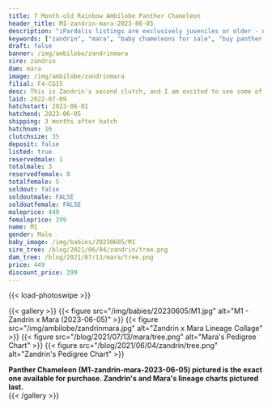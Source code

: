 ```yaml
---
title: 7 Month-old Rainbow Ambilobe Panther Chameleon
header_title: M1-zandrin-mara-2023-06-05
description: "iPardalis listings are exclusively juveniles or older - no hatchlings or eggs - we do not sell juveniles under 12 grams of weight regardless of their age. Every iPardalis Panther Chameleon has a life-long guarantee. Whatever issue you encounter, even years later, we want to be part of the solution. Keep in touch, and we will ensure that you have a positive experience."
keywords: ["zandrin", "mara", "baby chameleons for sale", "buy panther chameleon", "panther for sale", "panther chameleon price", "ambilobe panther chameleon"]
draft: false
banner: /img/ambilobe/zandrinmara
sire: zandrin
dam: mara
image: /img/ambilobe/zandrinmara
filial: F4-CG15
desc: This is Zandrin's second clutch, and I am excited to see some of his little ybbb color up!
laid: 2022-07-09
hatchstart: 2023-06-01
hatchend: 2023-06-05
shipping: 3 months after hatch
hatchnum: 16
clutchsize: 35
deposit: false
listed: true
reservedmale: 1
totalmale: 3
reservedfemale: 0
totalfemale: 5
soldout: false
soldoutmale: FALSE
soldoutfemale: FALSE
maleprice: 449
femaleprice: 399
name: M1
gender: Male
baby_image: /img/babies/20230605/M1
sire_tree: /blog/2021/06/04/zandrin/tree.png
dam_tree: /blog/2021/07/13/mara/tree.png
price: 449
discount_price: 399
---
```


{{< load-photoswipe >}}

{{< gallery >}}
  {{< figure src="/img/babies/20230605/M1.jpg" alt="M1 - Zandrin x Mara (2023-06-05)" >}}
  {{< figure src="/img/ambilobe/zandrinmara.jpg" alt="Zandrin x Mara Lineage Collage" >}}
  {{< figure src="/blog/2021/07/13/mara/tree.png" alt="Mara's Pedigree Chart" >}}
  {{< figure src="/blog/2021/06/04/zandrin/tree.png" alt="Zandrin's Pedigree Chart" >}}
  <figcaption><strong>Panther Chameleon (M1-zandrin-mara-2023-06-05) pictured is the exact one available for purchase. Zandrin's  and Mara's lineage charts pictured last.</strong></figcaption>
{{< /gallery >}}
